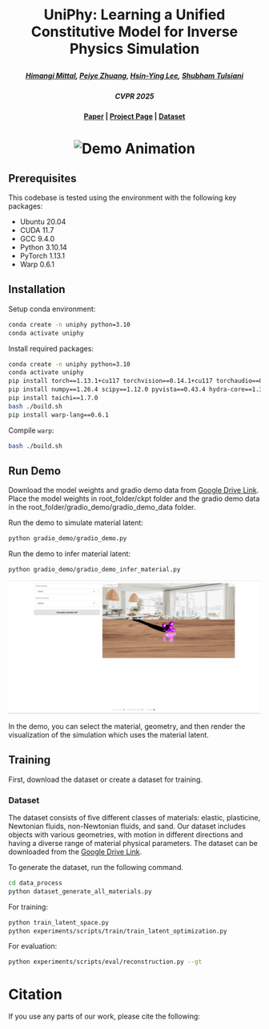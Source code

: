 # <p align="center"> UniPhy: Learning a Unified Constitutive Model for Inverse Physics Simulation </p>


#####  <p align="center"> [Himangi Mittal](https://himangim.github.io/), [Peiye Zhuang](https://payeah.net/), [Hsin-Ying Lee](https://hsinyinglee.com/), [Shubham Tulsiani](https://shubhtuls.github.io/)</p>
##### <p align="center"> CVPR 2025


#### <p align="center">[Paper]() | [Project Page]() | <a href="https://cmu.app.box.com/folder/285937780047?s=d4lrsn8iwsfgeczr6hpjm7ng5ifkcjah">Dataset</a> 

# <p align="center"> ![Demo Animation](assets/grid_animation3.gif) </p>

## Prerequisites

This codebase is tested using the environment with the following key packages:

- Ubuntu 20.04
- CUDA 11.7
- GCC 9.4.0
- Python 3.10.14
- PyTorch 1.13.1
- Warp 0.6.1

## Installation

Setup conda environment:

```bash
conda create -n uniphy python=3.10
conda activate uniphy
```

Install required packages:

```bash
conda create -n uniphy python=3.10
conda activate uniphy
pip install torch==1.13.1+cu117 torchvision==0.14.1+cu117 torchaudio==0.13.1 --extra-index-url https://download.pytorch.org/whl/cu117
pip install numpy==1.26.4 scipy==1.12.0 pyvista==0.43.4 hydra-core==1.3.2 trimesh==4.2.0 einops==0.7.0 tqdm==4.66.2 psutil==5.9.8 tensorboard==2.16.2 ipython open3d==0.18.0 scikit-image==0.22.0 gradio
pip install taichi==1.7.0
bash ./build.sh
pip install warp-lang==0.6.1
```

Compile `warp`:

```bash
bash ./build.sh
```

## Run Demo

Download the model weights and gradio demo data from [Google Drive Link](https://drive.google.com/drive/folders/1C0FSG7DQ4b9qmu28Hw0ShyTK3PZhBMln?usp=drive_link). 
Place the model weights in root_folder/ckpt folder and the gradio demo data in the root_folder/gradio_demo/gradio_demo_data folder.

Run the demo to simulate material latent:
```bash
python gradio_demo/gradio_demo.py
```

Run the demo to infer material latent:
```bash
python gradio_demo/gradio_demo_infer_material.py
```

![teaser](assets/demo.png)

In the demo, you can select the material, geometry, and then render the visualization of the simulation which uses the material latent.

## Training

First, download the dataset or create a dataset for training.

### Dataset
The dataset consists of five different classes of materials: elastic, plasticine, Newtonian fluids, non-Newtonian fluids, and sand. 
Our dataset includes objects with various geometries, with motion in different directions and having a diverse range of material physical parameters. 
The dataset can be downloaded from the [Google Drive Link](https://drive.google.com/drive/folders/1C0FSG7DQ4b9qmu28Hw0ShyTK3PZhBMln?usp=drive_link). 

To generate the dataset, run the following command.

```bash
cd data_process
python dataset_generate_all_materials.py
```

For training:

```bash
python train_latent_space.py
python experiments/scripts/train/train_latent_optimization.py
```

For evaluation:

```bash
python experiments/scripts/eval/reconstruction.py --gt
```

# Citation

If you use any parts of our work, please cite the following:

```

```